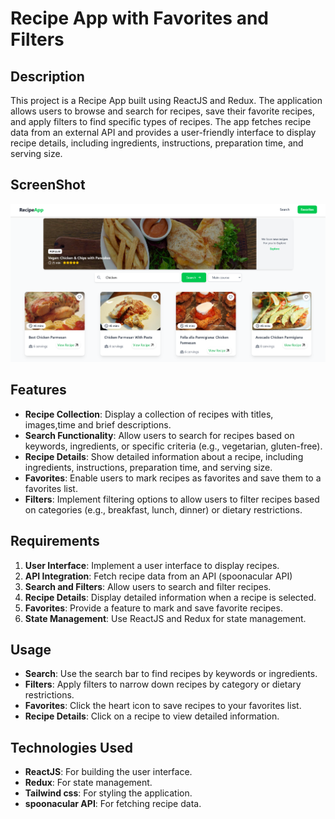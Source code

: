 # Recipe App with Favorites and Filters

## Description

This project is a Recipe App built using ReactJS and Redux. The application allows users to browse and search for recipes, save their favorite recipes, and apply filters to find specific types of recipes. The app fetches recipe data from an external API and provides a user-friendly interface to display recipe details, including ingredients, instructions, preparation time, and serving size.

## ScreenShot
 ![RecipeAPP Preview](./src/assets/Screenshot.jpeg)


## Features

- **Recipe Collection**: Display a collection of recipes with titles, images,time and brief descriptions.
- **Search Functionality**: Allow users to search for recipes based on keywords, ingredients, or specific criteria (e.g., vegetarian, gluten-free).
- **Recipe Details**: Show detailed information about a recipe, including ingredients, instructions, preparation time, and serving size.
- **Favorites**: Enable users to mark recipes as favorites and save them to a favorites list.
- **Filters**: Implement filtering options to allow users to filter recipes based on categories (e.g., breakfast, lunch, dinner) or dietary restrictions.

## Requirements

1. **User Interface**: Implement a user interface to display recipes.
2. **API Integration**: Fetch recipe data from an API (spoonacular API)
3. **Search and Filters**: Allow users to search and filter recipes.
4. **Recipe Details**: Display detailed information when a recipe is selected.
5. **Favorites**: Provide a feature to mark and save favorite recipes.
6. **State Management**: Use ReactJS and Redux for state management.

## Usage

- **Search**: Use the search bar to find recipes by keywords or ingredients.
- **Filters**: Apply filters to narrow down recipes by category or dietary restrictions.
- **Favorites**: Click the heart icon to save recipes to your favorites list.
- **Recipe Details**: Click on a recipe to view detailed information.

## Technologies Used

- **ReactJS**: For building the user interface.
- **Redux**: For state management.
- **Tailwind css**: For styling the application.
- **spoonacular API**: For fetching recipe data.
